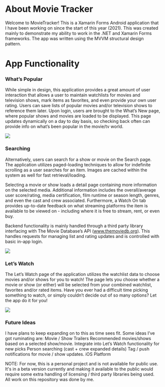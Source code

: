 # About Movie Tracker

Welcome to MovieTracker! This is a Xamarin Forms Android application that I have been working on since the start of this year (2021). This was created mainly to demonstrate my ability to work in the .NET and Xamarin Forms frameworks. The app was written using the MVVM structural design pattern.

# App Functionality

### What’s Popular

While simple in design, this application provides a great amount of user interaction that allows a user to maintain watchlists for movies and television shows, mark items as favorites, and even provide your own user rating. Users can save lists of popular movies and/or television shows to reference them later. Upon login, users are brought to the What’s New page, where popular shows and movies are loaded to be displayed. This page updates dynamically on a day to day basis, so checking back often can provide info on what’s been popular in the movie/tv world.

![](https://media.giphy.com/media/0D9ZlL84OmMkZ2Ftw7/giphy.gif)

### Searching

Alternatively, users can search for a show or movie on the Search page. The application utilizes paged-loading techniques to allow for indefinite scrolling as a user searches for an item. Images are cached within the system as well for fast retrieval/loading. 

Selecting a movie or show loads a detail page containing more information on the selected media. Additional information includes the overall/average user score/rating, media certification, film runtime or season length, genres, and even the cast and crew associated. Furthermore, a Watch On tab provides up-to-date feedback on what streaming platforms the item is available to be viewed on - including where it is free to stream, rent, or even buy.

Backend functionality is mainly handled through a third party library interfacing with The Movie Database’s API (www.themoviedb.org). This handles requests for managing list and rating updates and is controlled with basic in-app login.

![](https://media.giphy.com/media/BXxuArMIX81CIVZBKo/giphy.gif)

### Let’s Watch

The Let’s Watch page of the application utilizes the watchlist data to choose movies and/or shows for you to watch! The page lets you choose whether a movie or show (or either) will be selected from your combined watchlist, favorites and/or rated items. Have you ever had a difficult time picking something to watch, or simply couldn’t decide out of so many options? Let the app do it for you!

![](https://media.giphy.com/media/hlZGQINy7upQcqL9uq/giphy.gif)

### Future Ideas


I have plans to keep expanding on to this as time sees fit. Some ideas I’ve got ruminating are:
Movie / Show Trailers
Recommended movies/shows based on a selected show/movie.
Integrate into Let’s Watch functionality for new picks
Person searching (cast + crew expanded details)
Tag / push notifications for movie / show updates.
iOS Platform

NOTE: For now, this is a personal project and is not available for public use. It's in a beta version currently and making it available to the public would require some extra handling of licensing / third party libraries being used. All work on this repository was done by me.
